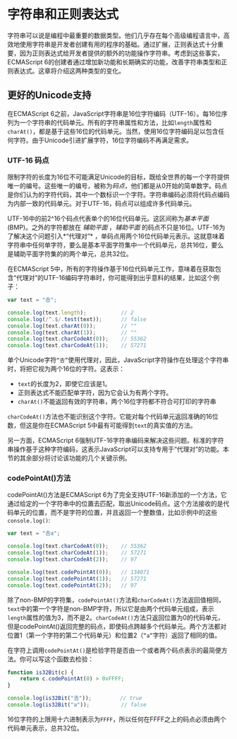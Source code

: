# 字符串和正则表达式

字符串可以说是编程中最重要的数据类型。他们几乎存在每个高级编程语言中，高效地使用字符串是开发者创建有用的程序的基础。通过扩展，正则表达式十分重要，因为正则表达式给开发者提供的额外的功能操作字符串。考虑到这些事实，ECMAScript 6的创建者通过增加新功能和长期确实的功能，改善字符串类型和正则表达式。这章将介绍这两种类型的变化。

## 更好的Unicode支持

在ECMAScript 6之前，JavaScript字符串是16位字符编码（UTF-16）。每16位序列为一个字符串的代码单元。所有的字符串属性和方法，比如`length`属性和`charAt()`，都是基于这些16位的代码单元。当然，使用16位字符编码足以包含任何字符。由于Unicode引进扩展字符，16位字符编码不再满足需求。

### UTF-16 码点

限制字符的长度为16位不可能满足Unicode的目标，既给全世界的每一个字符提供唯一的编号。这些唯一的编号，被称为*码点*，他们都是从0开始的简单数字。码点是你们认为的字符代码，其中一个数标识一个字符。字符串编码必须将代码点编码为内部一致的代码单元。对于UTF-16，码点可以组成许多代码单元。

UTF-16中的前2^16个码点代表单个的16位代码单元。这区间称为*基本平面*(BMP)。之外的字符都放在 *辅助平面* ，*辅助平面* 的码点不只是16位。UTF-16为了解决这个问题引入*“代理对”* ，单码点用两个16位代码单元表示。这就意味着字符串中任何单字符，要么是基本平面字符集中一个代码单元，总共16位，要么是辅助平面字符集的的两个单元，总共32位。

在ECMAScript 5中，所有的字符操作基于16位代码单元工作，意味着在获取包含“代理对”的UTF-16编码字符串时，你可能得到出乎意料的结果，比如这个例子：

```js
var text = "𠮷";

console.log(text.length);           // 2
console.log(/^.$/.test(text));      // false
console.log(text.charAt(0));        // ""
console.log(text.charAt(1));        // ""
console.log(text.charCodeAt(0));    // 55362
console.log(text.charCodeAt(1));    // 57271
```

单个Unicode字符`“𠮷”`使用代理对，因此，JavaScript字符操作在处理这个字符串时，将把它视为两个16位的字符。这表示：

 - `text`的长度为2，即使它应该是1。
 - 正则表达式不能匹配单字符，因为它会认为有两个字符。
 - `charAt()`不能返回有效的字符串，两个16位字符都不符合可打印的字符串

`charCodeAt()`方法也不能识别这个字符。它能对每个代码单元返回准确的16位数，但这是你在ECMAScript 5中最有可能得到`text`的真实值的方法。

另一方面，ECMAScript 6强制UTF-16字符串编码来解决这些问题。标准的字符串操作基于这种字符编码，这表示JavaScript可以支持专用于“代理对”的功能。本节的其余部分将讨论该功能的几个关键示例。

### codePointAt()方法

codePointAt()方法是ECMAScript 6为了完全支持UTF-16新添加的一个方法，它通过给定的一个字符串中的位置去匹配，取出Unicode码点。这个方法接收的是代码单元的位置，而不是字符的位置，并且返回一个整数值，比如示例中的这些`console.log()`:

```js
var text = "𠮷a";

console.log(text.charCodeAt(0));    // 55362
console.log(text.charCodeAt(1));    // 57271
console.log(text.charCodeAt(2));    // 97

console.log(text.codePointAt(0));   // 134071
console.log(text.codePointAt(1));   // 57271
console.log(text.codePointAt(2));   // 97
```

除了non-BMP的字符集，`codePointAt()`方法和`charCodeAt()`方法返回值相同，`text`中的第一个字符是non-BMP字符，所以它是由两个代码单元组成，表示`length`属性的值为3，而不是2。`charCodeAt()`方法只返回位置为0的代码单元，但是codePointAt()返回完整的码点，即使码点跨越多个代码单元。两个方法都对位置1（第一个字符的第二个代码单元）和位置2（`“a”`字符）返回了相同的值。

在字符上调用`codePointAt()`是检验字符是否由一个或者两个码点表示的最简便方法。你可以写这个函数去检验：

```js
function is32Bit(c) {
    return c.codePointAt(0) > 0xFFFF;
}

console.log(is32Bit("𠮷"));         // true
console.log(is32Bit("a"));          // false
```

16位字符的上限用十六进制表示为`FFFF`，所以任何在FFFF之上的码点必须由两个代码单元表示，总共32位。
